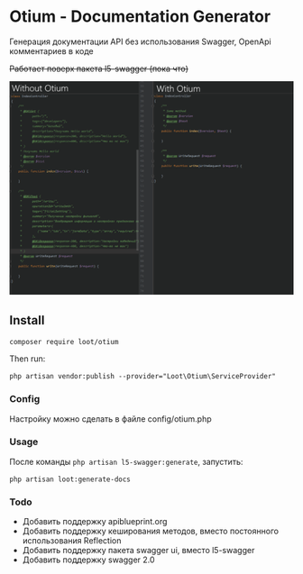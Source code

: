 # Otium - Documentation Generator
Генерация документации API без использования Swagger, OpenApi комментариев в коде

~~Работает поверх пакета l5-swagger (пока что)~~

![compare](compare.png)

## Install 
```shell script
composer require loot/otium
```
Then run:
```
php artisan vendor:publish --provider="Loot\Otium\ServiceProvider"
```
### Config
Настройку можно сделать в файле config/otium.php

### Usage
После команды `php artisan l5-swagger:generate`, запустить:
```shell script
php artisan loot:generate-docs
```

### Todo
- Добавить поддержку apiblueprint.org
- Добавить поддержку кеширования методов, вместо постоянного использования Reflection
- Добавить поддержку пакета swagger ui, вместо l5-swagger
- Добавить поддержку swagger 2.0
